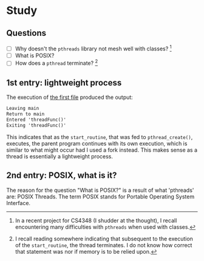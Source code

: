 # Study

## Questions
- [ ] Why doesn't the `pthreads` library not mesh well with classes? [^1]
- [ ] What is POSIX?
- [ ] How does a `pthread` terminate? [^2]

[^1]: In a recent project for CS4348 (I shudder at the thought), I recall encountering many difficulties with `pthreads` when used with classes. 

[^2]: I recall reading somewhere indicating that subsequent to the execution of the `start_routine`, the thread terminates. I do not know how correct that statement was nor if memory is to be relied upon.

## 1st entry: lightweight process
The execution of [the first file](1st-entry.c) produced the output:

```txt
Leaving main
Return to main
Entered 'threadFunc()'
Exiting 'threadFunc()'
```

This indicates that as the `start_routine`, that was fed to `pthread_create()`, executes, the parent program continues with its own execution, which is similar to what might occur had I used a fork instead. This makes sense as a thread is essentially a lightweight process.

## 2nd entry: POSIX, what is it?
The reason for the question "What is POSIX?" is a result of what 'pthreads' are: POSIX Threads. The term POSIX stands for Portable Operating System Interface. 
